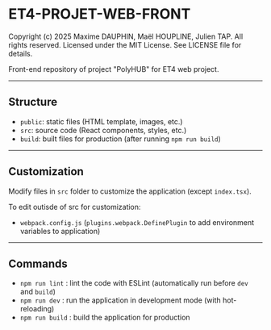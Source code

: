# ET4-PROJET-WEB-FRONT

Copyright (c) 2025 Maxime DAUPHIN, Maël HOUPLINE, Julien TAP. All rights reserved.
Licensed under the MIT License. See LICENSE file for details.

Front-end repository of project "PolyHUB" for ET4 web project.

---

## Structure
- `public`: static files (HTML template, images, etc.)
- `src`: source code (React components, styles, etc.)
- `build`: built files for production (after running `npm run build`)

---

## Customization

Modify files in `src` folder to customize the application (except `index.tsx`).

To edit outisde of src for customization:
- `webpack.config.js` (`plugins.webpack.DefinePlugin` to add environment variables to application)

---

## Commands
- `npm run lint` : lint the code with ESLint (automatically run before `dev` and `build`)
- `npm run dev` : run the application in development mode (with hot-reloading)
- `npm run build` : build the application for production
